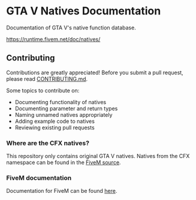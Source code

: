 GTA V Natives Documentation
===========================

Documentation of GTA V's native function database.

https://runtime.fivem.net/doc/natives/

Contributing
------------

Contributions are greatly appreciated! Before you submit a pull request, please read [CONTRIBUTING.md][contributing].

Some topics to contribute on:

- Documenting functionality of natives
- Documenting parameter and return types
- Naming unnamed natives appropriately
- Adding example code to natives
- Reviewing existing pull requests

### Where are the CFX natives?
This repository only contains original GTA V natives.
Natives from the CFX namespace can be found in the [FiveM source][cfx-natives].

### FiveM documentation
Documentation for FiveM can be found [here][fivem-docs].

[contributing]: ./.github/CONTRIBUTING.md
[cfx-natives]: https://github.com/citizenfx/fivem/tree/master/ext/native-decls
[fivem-docs]: https://github.com/citizenfx/fivem-docs
